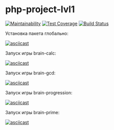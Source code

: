 # php-project-lvl1

[![Maintainability](https://api.codeclimate.com/v1/badges/ca4060c01a02beceb2f8/maintainability)](https://codeclimate.com/github/evgenylavelin/php-project-lvl1/maintainability)
[![Test Coverage](https://api.codeclimate.com/v1/badges/ca4060c01a02beceb2f8/test_coverage)](https://codeclimate.com/github/evgenylavelin/php-project-lvl1/test_coverage)
[![Build Status](https://travis-ci.org/evgenylavelin/php-project-lvl1.svg?branch=master)](https://travis-ci.org/evgenylavelin/php-project-lvl1)



Установка пакета глобально:

[![asciicast](https://asciinema.org/a/0III4JSERPVCI1WuxySC0Qgsc.svg)](https://asciinema.org/a/0III4JSERPVCI1WuxySC0Qgsc)

Запуск игры brain-calc:

[![asciicast](https://asciinema.org/a/tMHIgAokhMQV3Gl5CrZDuwnWN.svg)](https://asciinema.org/a/tMHIgAokhMQV3Gl5CrZDuwnWN)

Запуск игры brain-gсd:

[![asciicast](https://asciinema.org/a/uwL5ygbUOHJyoFQAN7DmliL3E.svg)](https://asciinema.org/a/uwL5ygbUOHJyoFQAN7DmliL3E)

Запуск игры brain-progression:

[![asciicast](https://asciinema.org/a/sHa3G3LQMyIcFCN5AIM5NfJ0O.svg)](https://asciinema.org/a/sHa3G3LQMyIcFCN5AIM5NfJ0O)

Запуск игры brain-prime:

[![asciicast](https://asciinema.org/a/S8b6MB2McxS4Ag2gnideEVCxV.svg)](https://asciinema.org/a/S8b6MB2McxS4Ag2gnideEVCxV)
